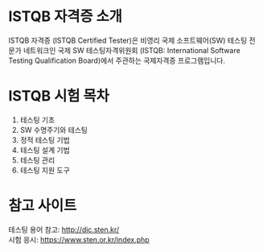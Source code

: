 # ISTQB 자격증 소개  
ISTQB 자격증 (ISTQB Certified Tester)은 비영리 국제 소프트웨어(SW) 테스팅 전문가 네트워크인 국제 SW 테스팅자격위원회 (ISTQB: International Software Testing Qualification Board)에서 주관하는 국제자격증 프로그램입니다.

# ISTQB 시험 목차
1. 테스팅 기초
1. SW 수명주기와 테스팅
1. 정적 테스팅 기법
1. 테스팅 설계 기법
1. 테스팅 관리
1. 테스팅 지원 도구

# 참고 사이트
테스팅 용어 참고: http://dic.sten.kr/  
시험 응시: https://www.sten.or.kr/index.php
